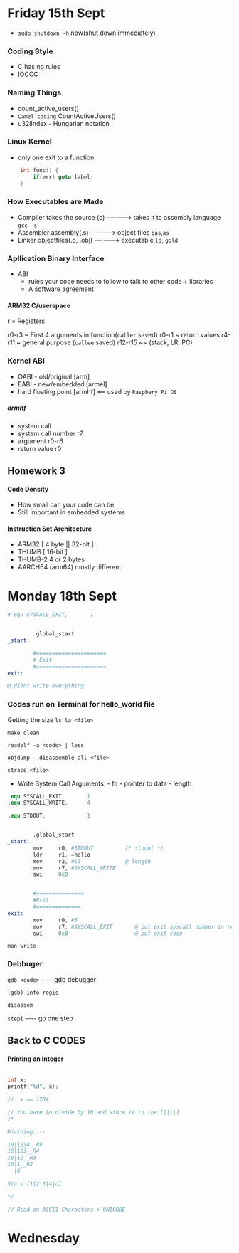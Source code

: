 

# Friday 15th Sept

- `sudo shutdown -h` now(shut down immediately)


### Coding Style
+ C has no rules
+ IOCCC 

### Naming Things
- count_active_users()
- `Camel casing` CountActiveUsers()
- u32iIndex - Hungarian notation

### Linux Kernel 
- only one exit to a function

```c
    int func() {
        if(err) goto label; 
    }

```
### How Executables are Made

+ Compiler 
        takes the source (c)   ------> takes it to assembly language
        `gcc -s`
+ Assembler
        assembly(.s) ------> object files
        `gas`,`as`
+ Linker
        objectfiles(.o, .obj) ------> executable
        `ld`, `gold`

### Apllication Binary Interface
- ABI
    - rules your code needs to follow to talk to other code + libraries
    - A software agreement

#### ARM32 C/userspace
r = Registers

r0-r3   ~    First 4 arguments in function(`caller` saved)
r0-r1    ~   return values
r4-r11    ~  general purpose (`callee` saved)
r12-r15   ~~ (stack, LR, PC)

### Kernel ABI
+ OABI - old/original [arm]
+ EABI - new/embedded [armel]
+ hard floating point [armhf]   <== used by `Raspbery Pi OS`

##### armhf
+ system call
+ system call number r7
+ argument           r0-r6
+ return value        r0

## Homework 3

#### Code Density
+ How small can your code can be
+ Still important in embedded systems

#### Instruction Set Architecture
- ARM32     [ 4 byte || 32-bit ]
- THUMB     [ 16-bit ]
- THUMB-2   4 or 2 bytes
- AARCH64 (arm64) 
        mostly different




# Monday 18th Sept


<!-- ![] -->

```s
# equ SYSCALL_EXIT,       1


        .global_start
_start:

        #======================
        # Exit
        #======================
exit:  

@ didnt write everything


```

### Codes run on Terminal for hello_world file

Getting the size `ls la <file>`

`make clean`

`readelf -a <code> | less`

`objdump --disassemble-all <file>`

`strace <file>`



- Write System Call Arguments: 
               - fd
               - pointer to data 
               - length


```s
.equ SYSCALL_EXIT,       1
.equ SYSCALL_WRITE,      4

.equ STDOUT,             1


        .global_start
_start:
        mov     r0, #STDOUT          /* stdout */
        ldr     r1, =hello
        mov     r2, #13              @ length
        mov     r7, #SYSCALL_WRITE
        swi     0x0


        #===============
        #Exit
        #==============
exit:
        mov     r0, #5
        mov     r7, #SYSCALL_EXIT       @ put exit syscall number in register 7 (r7)
        swi     0x0                     @ put exit code

```


`man write`


### Debbuger

`gdb <code>`    ---- gdb debugger

`(gdb) info regis `

`disassem`

`stepi`  ---- go one step


## Back to C CODES

#### Printing an Integer

```c

int x;
printf("%d", x);

//  x == 1234 

// You have to divide by 10 and store it to the [||||]
/*

Dividing: --

10|1234__R4
10|123__R4
10|12__R3
10|1__R2
  |0

Store [1|2|3|4|o]

*/

// Read on ASCII Characters + UNICODE


```


# Wednesday  





































